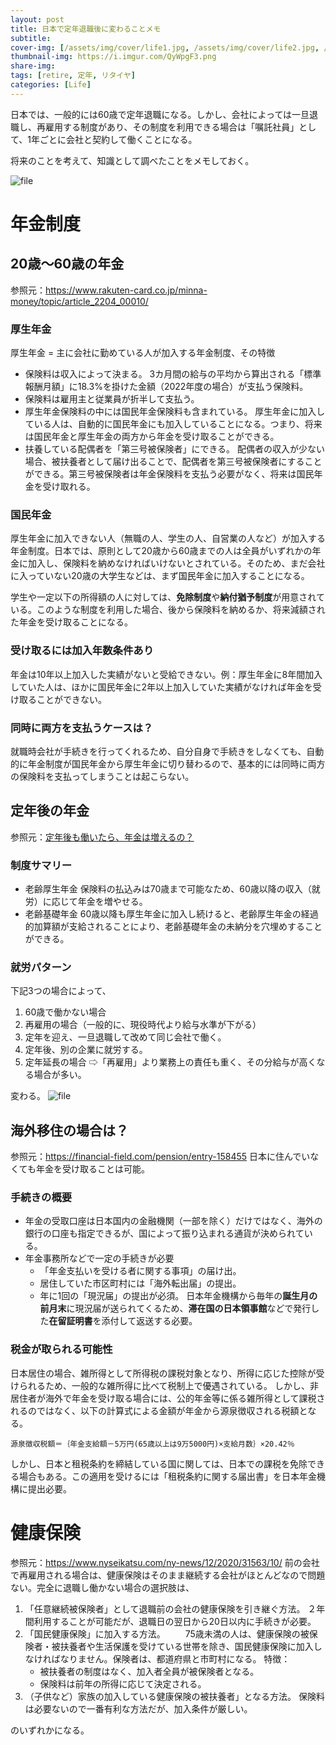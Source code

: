 ```yaml
---
layout: post
title: 日本で定年退職後に変わることメモ
subtitle: 
cover-img: [/assets/img/cover/life1.jpg, /assets/img/cover/life2.jpg, /assets/img/cover/life3.jpg]
thumbnail-img: https://i.imgur.com/QyWpgF3.png
share-img:
tags: [retire, 定年, リタイヤ]
categories: [Life]
---
```


日本では、一般的には60歳で定年退職になる。しかし、会社によっては一旦退職し、再雇用する制度があり、その制度を利用できる場合は「嘱託社員」として、1年ごとに会社と契約して働くことになる。

将来のことを考えて、知識として調べたことをメモしておく。

![file](https://i.imgur.com/QyWpgF3.png)

# 年金制度
## 20歳〜60歳の年金
参照元：https://www.rakuten-card.co.jp/minna-money/topic/article_2204_00010/
### 厚生年金
厚生年金 = 主に会社に勤めている人が加入する年金制度、その特徴
* 保険料は収入によって決まる。
  3カ月間の給与の平均から算出される「標準報酬月額」に18.3%を掛けた金額（2022年度の場合）が支払う保険料。
* 保険料は雇用主と従業員が折半して支払う。
* 厚生年金保険料の中には国民年金保険料も含まれている。
  厚生年金に加入している人は、自動的に国民年金にも加入していることになる。つまり、将来は国民年金と厚生年金の両方から年金を受け取ることができる。
* 扶養している配偶者を「第三号被保険者」にできる。
  配偶者の収入が少ない場合、被扶養者として届け出ることで、配偶者を第三号被保険者にすることができる。第三号被保険者は年金保険料を支払う必要がなく、将来は国民年金を受け取れる。

### 国民年金
厚生年金に加入できない人（無職の人、学生の人、自営業の人など）が加入する年金制度。日本では、原則として20歳から60歳までの人は全員がいずれかの年金に加入し、保険料を納めなければいけないとされている。そのため、まだ会社に入っていない20歳の大学生などは、まず国民年金に加入することになる。

学生や一定以下の所得額の人に対しては、**免除制度**や**納付猶予制度**が用意されている。このような制度を利用した場合、後から保険料を納めるか、将来減額された年金を受け取ることになる。

### 受け取るには加入年数条件あり
年金は10年以上加入した実績がないと受給できない。例：厚生年金に8年間加入していた人は、ほかに国民年金に2年以上加入していた実績がなければ年金を受け取ることができない。

### 同時に両方を支払うケースは？
就職時会社が手続きを行ってくれるため、自分自身で手続きをしなくても、自動的に年金制度が国民年金から厚生年金に切り替わるので、基本的には同時に両方の保険料を支払ってしまうことは起こらない。

## 定年後の年金
参照元：[定年後も働いたら、年金は増えるの？](https://www.nomura.co.jp/navi/lp/lifeplan/fpanswer/006/?sc_cvid=fpanswer-archive_06)
### 制度サマリー
* 老齢厚生年金
  保険料の払込みは70歳まで可能なため、60歳以降の収入（就労）に応じて年金を増やせる。
* 老齢基礎年金
  60歳以降も厚生年金に加入し続けると、老齢厚生年金の経過的加算額が支給されることにより、老齢基礎年金の未納分を穴埋めすることができる。

### 就労パターン
下記3つの場合によって、
1. 60歳で働かない場合
1. 再雇用の場合（一般的に、現役時代より給与水準が下がる）
  1. 定年を迎え、一旦退職して改めて同じ会社で働く。
  1. 定年後、別の企業に就労する。
1. 定年延長の場合
⇨「再雇用」より業務上の責任も重く、その分給与が高くなる場合が多い。

変わる。
![file](https://i.imgur.com/JeRXMfx.png)

## 海外移住の場合は？
参照元：https://financial-field.com/pension/entry-158455
日本に住んでいなくても年金を受け取ることは可能。

### 手続きの概要
* 年金の受取口座は日本国内の金融機関（一部を除く）だけではなく、海外の銀行の口座も指定できるが、国によって振り込まれる通貨が決められている。
* 年金事務所などで一定の手続きが必要
  * 「年金支払いを受ける者に関する事項」の届け出。
  * 居住していた市区町村には「海外転出届」の提出。
  * 年に1回の「現況届」の提出が必須。
    日本年金機構から毎年の**誕生月の前月末**に現況届が送られてくるため、**滞在国の日本領事館**などで発行した**在留証明書**を添付して返送する必要。

### 税金が取られる可能性
日本居住の場合、雑所得として所得税の課税対象となり、所得に応じた控除が受けられるため、一般的な雑所得に比べて税制上で優遇されている。
しかし、非居住者が海外で年金を受け取る場合には、公的年金等に係る雑所得として課税されるのではなく、以下の計算式による金額が年金から源泉徴収される税額となる。

`源泉徴収税額＝｛年金支給額－5万円(65歳以上は9万5000円)×支給月数｝×20.42％`

しかし、日本と租税条約を締結している国に関しては、日本での課税を免除できる場合もある。この適用を受けるには「租税条約に関する届出書」を日本年金機構に提出必要。

# 健康保険
参照元：https://www.nyseikatsu.com/ny-news/12/2020/31563/10/
前の会社で再雇用される場合は、健康保険はそのまま継続する会社がほとんどなので問題ない。完全に退職し働かない場合の選択肢は、

1. 「任意継続被保険者」として退職前の会社の健康保険を引き継ぐ方法。
  ２年間利用することが可能だが、退職日の翌日から20日以内に手続きが必要。
1. 「国民健康保険」に加入する方法。
　　75歳未満の人は、健康保険の被保険者・被扶養者や生活保護を受けている世帯を除き、国民健康保険に加入しなければなりません。保険者は、都道府県と市町村になる。
  特徴：
    * 被扶養者の制度はなく、加入者全員が被保険者となる。
	* 保険料は前年の所得に応じて決定される。
1. （子供など）家族の加入している健康保険の被扶養者」となる方法。
  保険料は必要ないので一番有利な方法だが、加入条件が厳しい。

のいずれかになる。


